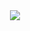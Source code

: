<div align="center">

<a href="https://discord.com/users/425326889565945856" >
  <img src="https://lanyard-profile-readme.vercel.app/api/425326889565945856"  />
</a>
</div>
